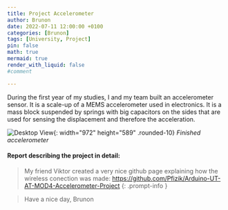 ```yaml
---
title: Project Accelerometer
author: Brunon
date: 2022-07-11 12:00:00 +0100
categories: [Brunon]
tags: [University, Project]
pin: false
math: true
mermaid: true
render_with_liquid: false
#comment

---
```

During the first year of my studies, I and my team built an accelerometer sensor. It is a scale-up of a MEMS accelerometer used in electronics. 
It is a mass block suspended by springs with big capacitors on the sides that are used for sensing the displacement and therefore the acceleration. 


![Desktop View](/assets/2022-07-11-Project-Accelerometer/Gyroscope.jpg){: width="972" height="589" .rounded-10}
_Finished accelerometer_

####  Report describing the project in detail:
<object data="/assets/2022-07-11-Project-Accelerometer/Mod4.pdf" width="792" height="589" type='application/pdf'> </object>

>My friend Viktor created a very nice github page explaining how the wireless conection was made: <https://github.com/Pfizik/Arduino-UT-AT-MOD4-Accelerometer-Project>
{: .prompt-info }



> Have a nice day, Brunon